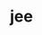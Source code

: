 ---
category: 3-letters
denotation: null
name: jee
reference_link: https://www.etymonline.com/word/jee
root_language: null
root_name: null
title: jee
type: free
word_sums:
- respelling: jee
  sum: 'Jee + '
---